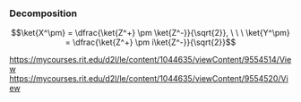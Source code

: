 ### Decomposition
$$\ket{X^\pm} = \dfrac{\ket{Z^+} \pm \ket{Z^-}}{\sqrt{2}}, \ \ \ \ket{Y^\pm} = \dfrac{\ket{Z^+} \pm i\ket{Z^-}}{\sqrt{2}}$$


https://mycourses.rit.edu/d2l/le/content/1044635/viewContent/9554514/View
https://mycourses.rit.edu/d2l/le/content/1044635/viewContent/9554520/View